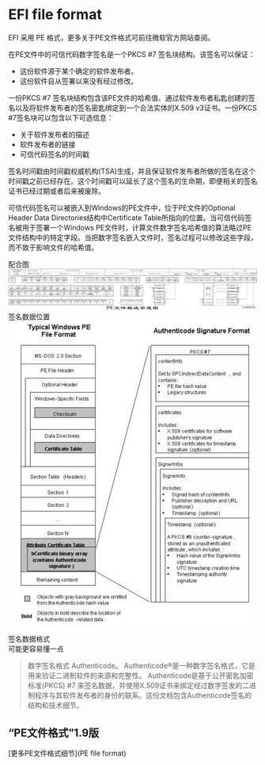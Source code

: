 # EFI file format

EFI 采用 PE 格式，更多关于PE文件格式可前往微软官方网站查阅。


在PE文件中的可信代码数字签名是一个PKCS #7 签名块结构。该签名可以保证：
- 这份软件源于某个确定的软件发布者。
- 这份软件自从签署以来没有经过修改。

一份PKCS #7 签名块结构包含该PE文件的哈希值、通过软件发布者私匙创建的签名以及将软件发布者的签名密匙绑定到一个合法实体的X.509 v3证书。一份PKCS #7签名块可以包含以下可选信息：

- 关于软件发布者的描述
- 软件发布者的链接
- 可信代码签名的时间戳

签名时间戳由时间戳权威机构(TSA)生成，并且保证软件发布者所做的签名在这个时间戳之前已经存在。这个时间戳可以延长了这个签名的生命期，即便相关的签名证书已经过期或者后来被废除。


可信代码签名可以被嵌入到Windows的PE文件中，位于PE文件的Optional Header Data Directories结构中Certificate Table所指向的位置。当可信代码签名被用于签署一个Windows PE文件时，计算文件数字签名哈希值的算法略过PE文件结构中的特定字段。当把数字签名嵌入文件时，签名过程可以修改这些字段，而不致于影响文件的哈希值。

配合图
![PE 文件格式](pe-file-format.jpeg) 签名数据位置  
![PE 签名格式](pe-file-signature.jpeg) 签名数据格式  
可能更容易懂一点

>数字签名格式 Authenticode。
>Authenticode®是一种数字签名格式，它是用来验证二进制软件的来源和完整性。
>Authenticode是基于公开密匙加密标准(PKCS) #7 来签名数据，并使用X.509证书来绑定经过数字签发的二进制程序与其软件发布者的身份的联系。这份文档包含Authenticode签名的结构和技术细节。


## “PE文件格式”1.9版
[更多PE文件格式细节](PE file format)

